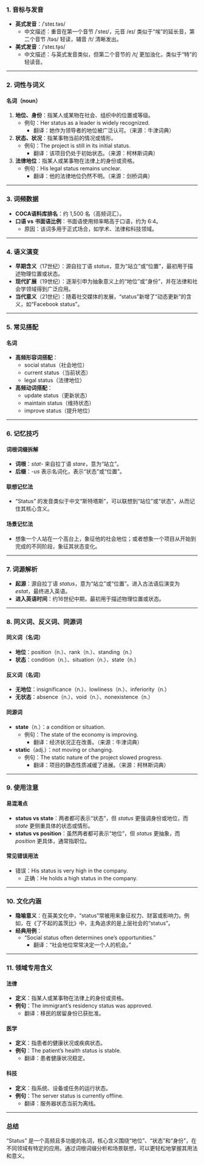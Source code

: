 ### 1. 音标与发音

- **英式发音**：/ˈsteɪ.təs/  
  - 中文描述：重音在第一个音节 /ˈsteɪ/，元音 /eɪ/ 类似于“埃”的延长音，第二个音节 /təs/ 轻读，辅音 /t/ 清晰发出。
- **美式发音**：/ˈsteɪ.t̬əs/  
  - 中文描述：与英式发音类似，但第二个音节的 /t̬/ 更加浊化，类似于“特”的轻读音。

---

### 2. 词性与词义

#### 名词（noun）
1. **地位、身份**：指某人或某物在社会、组织中的位置或等级。  
   - 例句：Her status as a leader is widely recognized.  
     - 翻译：她作为领导者的地位被广泛认可。（来源：牛津词典）
2. **状态、状况**：指某事物当前的情况或情形。  
   - 例句：The project is still in its initial status.  
     - 翻译：该项目仍处于初始状态。（来源：柯林斯词典）
3. **法律地位**：指某人或某事物在法律上的身份或资格。  
   - 例句：His legal status remains unclear.  
     - 翻译：他的法律地位仍然不明。（来源：剑桥词典）

---

### 3. 词频数据

- **COCA语料库排名**：约 1,500 名（高频词汇）。
- **口语 vs 书面语比例**：书面语使用频率略高于口语，约为 6:4。  
  - 原因：该词多用于正式场合，如学术、法律和科技领域。

---

### 4. 语义演变

- **早期含义**（17世纪）：源自拉丁语 *status*，意为“站立”或“位置”，最初用于描述物理位置或状态。
- **现代扩展**（19世纪）：逐渐引申为抽象意义上的“地位”或“身份”，并在法律和社会学领域得到广泛应用。
- **当代意义**（21世纪）：随着社交媒体的发展，“status”新增了“动态更新”的含义，如“Facebook status”。

---

### 5. 常见搭配

#### 名词
- **高频形容词搭配**：
  - social status（社会地位）
  - current status（当前状态）
  - legal status（法律地位）
- **高频动词搭配**：
  - update status（更新状态）
  - maintain status（维持状态）
  - improve status（提升地位）

---

### 6. **记忆技巧**

#### 词根词缀拆解
- **词根**：*stat-* 来自拉丁语 *stare*，意为“站立”。
- **后缀**：*-us* 表示名词化，表示“状态”或“位置”。

#### 联想记忆法
- “Status” 的发音类似于中文“斯特塔斯”，可以联想到“站位”或“状态”，从而记住其核心含义。

#### 场景记忆法
- 想象一个人站在一个高台上，象征他的社会地位；或者想象一个项目从开始到完成的不同阶段，象征其状态变化。

---

### 7. 词源解析

- **起源**：源自拉丁语 *status*，意为“站立”或“位置”。进入古法语后演变为 *estat*，最终进入英语。
- **进入英语时间**：约16世纪中期，最初用于描述物理位置或状态。

---

### 8. 同义词、反义词、同源词

#### 同义词（名词）
- **地位**：position（n.）、rank（n.）、standing（n.）
- **状态**：condition（n.）、situation（n.）、state（n.）

#### 反义词（名词）
- **无地位**：insignificance（n.）、lowliness（n.）、inferiority（n.）
- **无状态**：absence（n.）、void（n.）、nonexistence（n.）

#### 同源词
- **state**（n.）：a condition or situation.  
  - 例句：The state of the economy is improving.  
    - 翻译：经济状况正在改善。（来源：牛津词典）
- **static**（adj.）：not moving or changing.  
  - 例句：The static nature of the project slowed progress.  
    - 翻译：项目的静态性质减缓了进展。（来源：柯林斯词典）

---

### 9. 使用注意

#### 易混淆点
- **status vs state**：两者都可表示“状态”，但 *status* 更强调身份或地位，而 *state* 更侧重具体的状态或情形。
- **status vs position**：虽然两者都可表示“地位”，但 *status* 更抽象，而 *position* 更具体，通常指职位。

#### 常见错误用法
- 错误：His status is very high in the company.  
  - 正确：He holds a high status in the company.

---

### 10. 文化内涵

- **隐喻意义**：在英美文化中，“status”常被用来象征权力、财富或影响力。例如，在《了不起的盖茨比》中，主角追求的是上层社会的“status”。
- **经典用例**：  
  - “Social status often determines one’s opportunities.”  
    - 翻译：“社会地位常常决定一个人的机会。”

---

### 11. 领域专用含义

#### 法律
- **定义**：指某人或某事物在法律上的身份或资格。  
- **例句**：The immigrant’s residency status was approved.  
  - 翻译：移民的居留身份已获批准。

#### 医学
- **定义**：指患者的健康状况或疾病状态。  
- **例句**：The patient’s health status is stable.  
  - 翻译：患者健康状况稳定。

#### 科技
- **定义**：指系统、设备或任务的运行状态。  
- **例句**：The server status is currently offline.  
  - 翻译：服务器状态当前为离线。

---

### 总结

“Status” 是一个高频且多功能的名词，核心含义围绕“地位”、“状态”和“身份”，在不同领域有特定的应用。通过词根词缀分析和场景联想，可以更轻松地掌握其用法和意义。